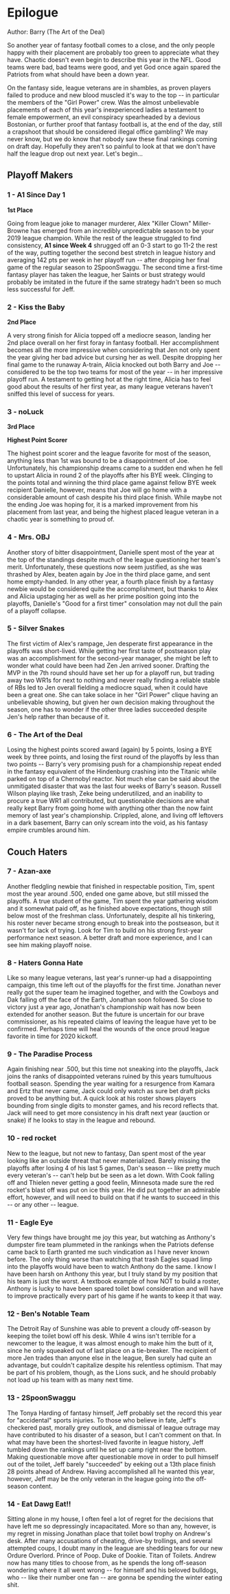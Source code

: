 # Epilogue

Author: Barry (The Art of the Deal)

So another year of fantasy football comes to a close, and the only people happy with their placement are probably too green to appreciate what they have.  Chaotic doesn't even begin to describe this year in the NFL.  Good teams were bad, bad teams were good, and yet God once again spared the Patriots from what should have been a down year.

On the fantasy side, league veterans are in shambles, as proven players failed to produce and new blood muscled it's way to the top -- in particular the members of the "Girl Power" crew.  Was the almost unbelievable placements of each of this year's inexperienced ladies a testament to female empowerment, an evil conspiracy spearheaded by a devious Bostonian, or further proof that fantasy football is, at the end of the day, still a crapshoot that should be considered illegal office gambling?  We may never know, but we do know that nobody saw these final rankings coming on draft day.  Hopefully they aren't so painful to look at that we don't have half the league drop out next year.  Let's begin...

## Playoff Makers

### 1 - A1 Since Day 1

**1st Place** 

Going from league joke to manager murderer, Alex "Killer Clown" Miller-Browne has emerged from an incredibly unpredictable season to be your 2019 league champion.  While the rest of the league struggled to find consistency, **A1 since Week 4** shrugged off an 0-3 start to go 11-2 the rest of the way, putting together the second best stretch in league history and averaging 142 pts per week in her playoff run -- after dropping her final game of the regular season to 2SpoonSwaggu.  The second time a first-time fantasy player has taken the league, her Saints or bust strategy would probably be imitated in the future if the same strategy hadn't been so much less successful for Jeff.

### 2 - Kiss the Baby

**2nd Place**

A very strong finish for Alicia topped off a mediocre season, landing her 2nd place overall on her first foray in fantasy football.  Her accomplishment becomes all the more impressive when considering that Jen not only spent the year giving her bad advice but cursing her as well.  Despite dropping her final game to the runaway A-train, Alicia knocked out both Barry and Joe -- considered to be the top two teams for most of the year -- in her impressive playoff run.  A testament to getting hot at the right time, Alicia has to feel good about the results of her first year, as many league veterans haven't sniffed this level of success for years.

### 3 - noLuck

**3rd Place**

**Highest Point Scorer**

The highest point scorer and the league favorite for most of the season, anything less than 1st was bound to be a disappointment of Joe.  Unfortunately, his championship dreams came to a sudden end when he fell to upstart Alicia in round 2 of the playoffs after his BYE week.  Clinging to the points total and winning the third place game against fellow BYE week recipient Danielle, however, means that Joe will go home with a considerable amount of cash despite his third place finish.  While maybe not the ending Joe was hoping for, it is a marked improvement from his placement from last year, and being the highest placed league veteran in a chaotic year is something to proud of.

### 4 - Mrs. OBJ

Another story of bitter disappointment, Danielle spent most of the year at the top of the standings despite much of the league questioning her team's merit.  Unfortunately, these questions now seem justified, as she was thrashed by Alex, beaten again by Joe in the third place game, and sent home empty-handed.  In any other year, a fourth place finish by a fantasy newbie would be considered quite the accomplishment, but thanks to Alex and Alicia upstaging her as well as her prime position going into the playoffs, Danielle's "Good for a first timer" consolation may not dull the pain of a playoff collapse.

### 5 - Silver Snakes

The first victim of Alex's rampage, Jen desperate first appearance in the playoffs was short-lived.  While getting her first taste of postseason play was an accomplishment for the second-year manager, she might be left to wonder what could have been had Zen Jen arrived sooner.  Drafting the MVP in the 7th round should have set her up for a playoff run, but trading away two WR1s for next to nothing and never really finding a reliable stable of RBs led to Jen overall fielding a mediocre squad, when it could have been a great one.  She can take solace in her "Girl Power" clique having an unbelievable showing, but given her own decision making throughout the season, one has to wonder if the other three ladies succeeded despite Jen's help rather than because of it.

### 6 - The Art of the Deal

Losing the highest points scored award (again) by 5 points, losing a BYE week by three points, and losing the first round of the playoffs by less than two points -- Barry's very promising push for a championship repeat ended in the fantasy equivalent of the Hindenburg crashing into the Titanic while parked on top of a Chernobyl reactor.  Not much else can be said about the unmitigated disaster that was the last four weeks of Barry's season.  Russell Wilson playing like trash, Zeke being underutilized, and an inability to procure a true WR1 all contributed, but questionable decisions are what really kept Barry from going home with anything other than the now faint memory of last year's championship.  Crippled, alone, and living off leftovers in a dark basement, Barry can only scream into the void, as his fantasy empire crumbles around him.

## Couch Haters

### 7 - Azan-axe

Another fledgling newbie that finished in respectable position, Tim, spent most the year around .500, ended one game above, but still missed the playoffs.  A true student of the game, Tim spent the year gathering wisdom and it somewhat paid off, as he finished above expectations, though still below most of the freshman class.  Unfortunately, despite all his tinkering, his roster never became strong enough to break into the postseason, but it wasn't for lack of trying.  Look for Tim to build on his strong first-year performance next season.  A better draft and more experience, and I can see him making playoff noise.

### 8 - Haters Gonna Hate

Like so many league veterans, last year's runner-up had a disappointing campaign, this time left out of the playoffs for the first time.  Jonathan never really got the super team he imagined together, and with the Cowboys and Dak falling off the face of the Earth, Jonathan soon followed.  So close to victory just a year ago, Jonathan's championship wait has now been extended for another season.  But the future is uncertain for our brave commissioner, as his repeated claims of leaving the league have yet to be confirmed.  Perhaps time will heal the wounds of the once proud league favorite in time for 2020 kickoff.

### 9 - The Paradise Process

Again finishing near .500, but this time not sneaking into the playoffs, Jack joins the ranks of disappointed veterans ruined by this years tumultuous football season.  Spending the year waiting for a resurgence from Kamara and Ertz that never came, Jack could only watch as sure bet draft picks proved to be anything but.  A quick look at his roster shows players bounding from single digits to monster games, and his record reflects that.  Jack will need to get more consistency in his draft next year (auction or snake) if he looks to stay in the league and rebound.

### 10 - red rocket

New to the league, but not new to fantasy, Dan spent most of the year looking like an outside threat that never materialized.  Barely missing the playoffs after losing 4 of his last 5 games, Dan's season -- like pretty much every veteran's -- can't help but be seen as a let down.  With Cook falling off and Thielen never getting a good feelin, Minnesota made sure the red rocket's blast off was put on ice this year.  He did put together an admirable effort, however, and will need to build on that if he wants to succeed in this -- or any other -- league.

### 11 - Eagle Eye

Very few things have brought me joy this year, but watching as Anthony's dumpster fire team plummeted in the rankings when the Patriots defense came back to Earth granted me such vindication as I have never known before.  The only thing worse than watching that trash Eagles squad limp into the playoffs would have been to watch Anthony do the same.  I know I have been harsh on Anthony this year, but I truly stand by my position that his team is just the worst.  A textbook example of how NOT to build a roster, Anthony is lucky to have been spared toilet bowl consideration and will have to improve practically every part of his game if he wants to keep it that way.

### 12 - Ben's Notable Team

The Detroit Ray of Sunshine was able to prevent a cloudy off-season by keeping the toilet bowl off his desk.  While 4 wins isn't terrible for a newcomer to the league, it was almost enough to make him the butt of it, since he only squeaked out of last place on a tie-breaker.  The recipient of more Jen trades than anyone else in the league, Ben surely had quite an advantage, but couldn't capitalize despite his relentless optimism.  That may be part of his problem, though, as the Lions suck, and he should probably not load up his team with as many next time.

### 13 - 2SpoonSwaggu

The Tonya Harding of fantasy himself, Jeff probably set the record this year for "accidental" sports injuries.  To those who believe in fate, Jeff's checkered past, morally grey outlook, and dismissal of league outrage may have contributed to his disaster of a season, but I can't comment on that.  In what may have been the shortest-lived favorite in league history, Jeff tumbled down the rankings until he set up camp right near the bottom.  Making questionable move after questionable move in order to pull himself out of the toilet, Jeff barely "succeeded" by eeking out a 13th place finish 28 points ahead of Andrew.  Having accomplished all he wanted this year, however, Jeff may be the only veteran in the league going into the off-season content.

### 14 - Eat Dawg Eat!!

Sitting alone in my house, I often feel a lot of regret for the decisions that have left me so depressingly incapacitated.  More so than any, however, is my regret in missing Jonathan place that toilet bowl trophy on Andrew's desk.  After many accusations of cheating, drive-by trollings, and several attempted coups, I doubt many in the league are shedding tears for our new Ordure Overlord.  Prince of Poop.  Duke of Dookie.  Titan of Toilets.  Andrew now has many titles to choose from, as he spends the long off-season wondering where it all went wrong -- for himself and his beloved bulldogs, who -- like their number one fan -- are gonna be spending the winter eating shit.
